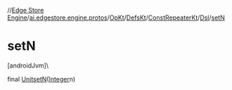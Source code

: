 //[Edge Store Engine](../../../../../../index.md)/[ai.edgestore.engine.protos](../../../../index.md)/[OpKt](../../../index.md)/[DefsKt](../../index.md)/[ConstRepeaterKt](../index.md)/[Dsl](index.md)/[setN](set-n.md)

# setN

[androidJvm]\

final [Unit](https://kotlinlang.org/api/latest/jvm/stdlib/kotlin/-unit/index.html)[setN](set-n.md)([Integer](https://developer.android.com/reference/kotlin/java/lang/Integer.html)n)
